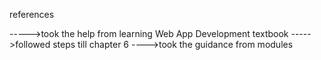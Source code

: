 references

----->took the help from learning Web App Development textbook
----->followed steps till chapter 6
---->took the guidance from modules

